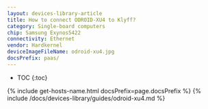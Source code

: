 ```yaml
---
layout: devices-library-article
title: How to connect ODROID-XU4 to Klyff?
category: Single-board computers
chip: Samsung Exynos5422
connectivity: Ethernet
vendor: Hardkernel
deviceImageFileName: odroid-xu4.jpg
docsPrefix: paas/
---
```



* TOC
{:toc}

{% include get-hosts-name.html docsPrefix=page.docsPrefix %}
{% include /docs/devices-library/guides/odroid-xu4.md %}